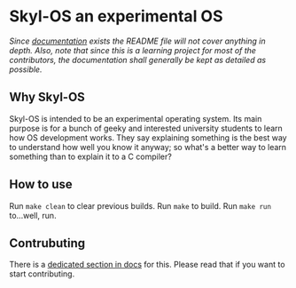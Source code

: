 # Skyl-OS an experimental OS

*Since [documentation](/docs/) exists the README file will not cover anything in depth. Also, note that since this is a learning project for most of the contributors, the documentation shall generally be kept as detailed as possible.*

## Why Skyl-OS

Skyl-OS is intended to be an experimental operating system. Its main purpose is for a bunch of geeky and interested university students to learn how OS development works. 
They say explaining something is the best way to understand how well you know it anyway; so what's a better way to learn something than to explain it to a C compiler?

## How to use

Run ```make clean``` to clear previous builds.
Run ```make``` to build.
Run ```make run``` to...well, run.

## Contrubuting

There is a [dedicated section in docs](docs/contribution/start-contributing.md) for this. Please read that if you want to start contributing.